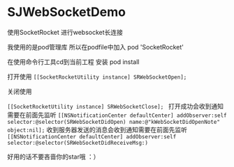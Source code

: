 # SJWebSocketDemo

使用SocketRocket 进行websocket长连接

我使用的是pod管理库 所以在podfile中加入
pod 'SocketRocket'

在使用命令行工具cd到当前工程 安装
pod install


打开使用 
`
[[SocketRocketUtility instance] SRWebSocketOpen];
`

关闭使用

`
[[SocketRocketUtility instance] SRWebSocketClose]; 
`
打开成功会收到通知需要在前面先监听
`
[[NSNotificationCenter defaultCenter] addObserver:self selector:@selector(SRWebSocketDidOpen) name:@"kWebSocketDidOpenNote" object:nil];
`
收到服务器发送的消息会收到通知需要在前面先监听
`
[[NSNotificationCenter defaultCenter] addObserver:self selector:@selector(SRWebSocketDidReceiveMsg:) 
`

好用的话不要吝啬你的star哦 ：）

